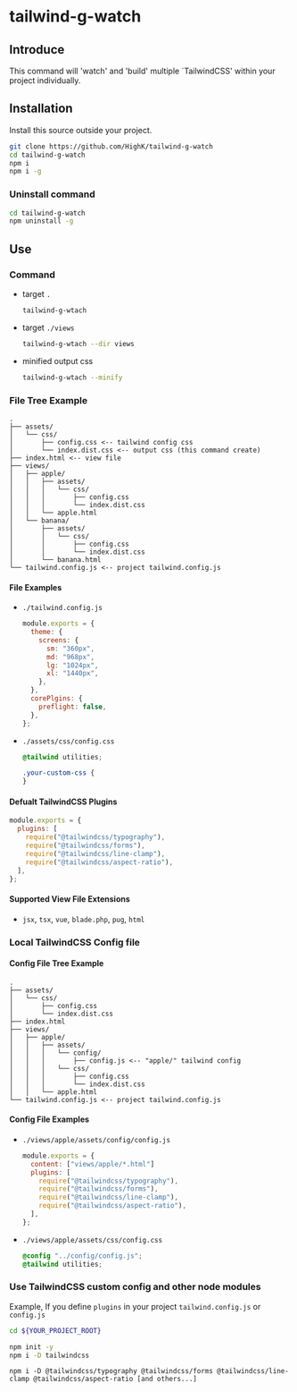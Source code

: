 # tailwind-g-watch

## Introduce

This command will 'watch' and 'build' multiple `TailwindCSS' within your project individually.

## Installation

Install this source outside your project.

```bash
git clone https://github.com/HighK/tailwind-g-watch
cd tailwind-g-watch
npm i
npm i -g
```

### Uninstall command

```bash
cd tailwind-g-watch
npm uninstall -g
```

## Use

### Command

- target `.`

  ```bash
  tailwind-g-wtach
  ```

- target `./views`

  ```bash
  tailwind-g-wtach --dir views
  ```

- minified output css

  ```bash
  tailwind-g-wtach --minify
  ```

### File Tree Example

```plain
.
├── assets/
│   └── css/
│       ├── config.css <-- tailwind config css
│       └── index.dist.css <-- output css (this command create)
├── index.html <-- view file
├── views/
│   ├── apple/
│   │   ├── assets/
│   │   │   └── css/
│   │   │       ├── config.css
│   │   │       └── index.dist.css
│   │   └── apple.html
│   └── banana/
│       ├── assets/
│       │   └── css/
│       │       ├── config.css
│       │       └── index.dist.css
│       └── banana.html
└── tailwind.config.js <-- project tailwind.config.js
```

#### File Examples

- `./tailwind.config.js`

  ```javascript
  module.exports = {
    theme: {
      screens: {
        sm: "360px",
        md: "968px",
        lg: "1024px",
        xl: "1440px",
      },
    },
    corePlgins: {
      preflight: false,
    },
  };
  ```

- `./assets/css/config.css`

  ```css
  @tailwind utilities;

  .your-custom-css {
  }
  ```

#### Defualt TailwindCSS Plugins

```javascript
module.exports = {
  plugins: [
    require("@tailwindcss/typography"),
    require("@tailwindcss/forms"),
    require("@tailwindcss/line-clamp"),
    require("@tailwindcss/aspect-ratio"),
  ],
};
```

#### Supported View File Extensions

- `jsx`, `tsx`, `vue`, `blade.php`, `pug`, `html`

### Local TailwindCSS Config file

#### Config File Tree Example

```plain
.
├── assets/
│   └── css/
│       ├── config.css
│       └── index.dist.css
├── index.html
├── views/
│   ├── apple/
│   │   ├── assets/
│   │   │   └── config/
│   │   │       ├── config.js <-- "apple/" tailwind config
│   │   │   └── css/
│   │   │       ├── config.css
│   │   │       └── index.dist.css
│   │   └── apple.html
└── tailwind.config.js <-- project tailwind.config.js
```

#### Config File Examples

- `./views/apple/assets/config/config.js`

  ```javascript
  module.exports = {
    content: ["views/apple/*.html"]
    plugins: [
      require("@tailwindcss/typography"),
      require("@tailwindcss/forms"),
      require("@tailwindcss/line-clamp"),
      require("@tailwindcss/aspect-ratio"),
    ],
  };
  ```

- `./views/apple/assets/css/config.css`

  ```css
  @config "../config/config.js";
  @tailwind utilities;
  ```

### Use TailwindCSS custom config and other node modules

Example, If you define `plugins` in your project `tailwind.config.js` or `config.js`

```bash
cd ${YOUR_PROJECT_ROOT}
```

```bash
npm init -y
npm i -D tailwindcss
```

```bach
npm i -D @tailwindcss/typography @tailwindcss/forms @tailwindcss/line-clamp @tailwindcss/aspect-ratio [and others...]
```
